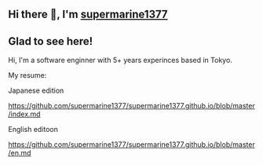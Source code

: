 ## Hi there 👋, I'm [supermarine1377](https://github.com/supermarine1377/)

## Glad to see here!

Hi, I'm a software enginner with 5+ years experinces based in Tokyo.

My resume: 

Japanese edition

https://github.com/supermarine1377/supermarine1377.github.io/blob/master/index.md

English editoon

https://github.com/supermarine1377/supermarine1377.github.io/blob/master/en.md

<!--
**supermarine1377/supermarine1377** is a ✨ _special_ ✨ repository because its `README.md` (this file) appears on your GitHub profile.

Here are some ideas to get you started:

- 🔭 I’m currently working on ...
- 🌱 I’m currently learning ...
- 👯 I’m looking to collaborate on ...
- 🤔 I’m looking for help with ...
- 💬 Ask me about ...
- 📫 How to reach me: ...
- 😄 Pronouns: ...
- ⚡ Fun fact: ...
-->
